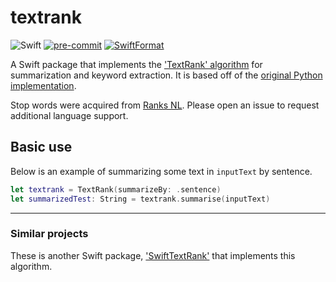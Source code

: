 # textrank

![Swift](https://img.shields.io/badge/Swift-Package-FA7343.svg?style=flat&logo=swift)
[![pre-commit](https://img.shields.io/badge/pre--commit-enabled-brightgreen?logo=pre-commit&logoColor=white)](https://github.com/pre-commit/pre-commit)
[![SwiftFormat](https://img.shields.io/badge/SwfitFormat-enabled-A166E6)](https://github.com/nicklockwood/SwiftFormat)

A Swift package that implements the ['TextRank' algorithm](https://web.eecs.umich.edu/~mihalcea/papers/mihalcea.emnlp04.pdf) for summarization and keyword extraction.
It is based off of the [original Python implementation](https://github.com/summanlp/textrank).

Stop words were acquired from [Ranks NL](https://www.ranks.nl/stopwords).
Please open an issue to request additional language support.

## Basic use

Below is an example of summarizing some text in `inputText` by sentence.

```swift
let textrank = TextRank(summarizeBy: .sentence)
let summarizedTest: String = textrank.summarise(inputText)
```

---

### Similar projects

These is another Swift package, ['SwiftTextRank'](https://github.com/goncharik/SwiftTextRank) that implements this algorithm.
